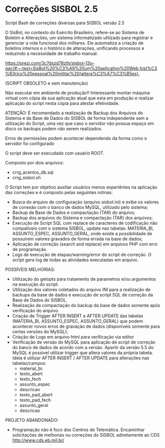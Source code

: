 # Correções SISBOL 2.5
Script Bash de correções diversas para SISBOL versão 2.5 

O SisBol, no contexto do Exército Brasileiro, refere-se ao Sistema de Boletim e Alterações, um sistema informatizado utilizado para registrar e gerenciar a vida funcional dos militares. Ele automatiza a criação de boletins internos e o histórico de alterações, unificando processos e reduzindo a necessidade de trabalho manual. 


<https://prezi.com/3c7dszd78zth/sisbol-13o-gac/#:~:text=SisBol%20%C3%A9%20um%20aplicativo%20Web,hist%C3%B3rico%20pessoal%20militar%20(altera%C3%A7%C3%B5es).>


(SCRIPT OBSOLETO e sem manutenção)


Não executar em ambiente de produção!!
Interessante montar máquina virtual com cópia da sua aplicação atual que esta em produção e realizar aplicação do script nesta cópia para atestar efetividade.

ATENÇÃO: É recomendado a realização de Backup dos Arquivos do Sistema e da Base de Dados do SISBOL de forma independente sem a utilização do Script, uma vez que caso o servidor não possua espaço em disco os backups podem não serem realizados.

Erros de permissões podem acontecer dependendo da forma como o servidor foi configurado

O script deve ser execudado com usuário ROOT.

Composto por dois arquivos:

  - crrg_acentos_db.sql
  - crrg_sisbol.sh
  
O Script tem por objetivo auxiliar usuários menos experiêntes na aplicação das correções e é composto pelas seguintes rotinas:

  - Busca do arquivo de configuração (arquivo sisbol.ini) e exibe os valores de conexão com o banco de dados MySQL, utilizado pelo sistema;
  - Backup da Base de Dados e compactação (TAR) do arquivo;
  - Backup dos arquivos do Sistema e compactação (TAR) dos arquivos;
  - Execução de Script SQL com replace de caracteres de codificação não compativeis com o sistema SISBOL, update nas tabelas: MATERIA_BI, ASSUNTO_ESPEC, ASSUNTO_GERAL, onde existe a possibilidade de possuirem valores gravados de forma errada na base de dados;
  - Aplicação de correção (search and replace) em arquivos PHP com erro de programação.
  - Logs de execução de etapas/warning/error do script de correção. O script gera log de todas as atividades executadas em arquivo.


POSSÍVEIS MELHORIAS:
   - Utilização do getopts para tratamento de parametros e/ou argumentos na execução do script.
   - Utilização dos valores coletados do arquivo INI para a realização de backups da base de dados e execução de script SQL de correção da Base de Dados do SISBOL.
   - Realização da compactação do backup da base de dados somente após verificação do arquivo.
   - Criação de Trigger AFTER INSERT e AFTER UPDATE das tabelas (MATERIA_BI, ASSUNTO_ESPEC, ASSUNTO_GERAL) que podem acontecer novos erros de gravação de dados (disponiveis somente para certas versões do MySQL);
   - Criação de Logs em arquivo html para verificação via editor
   - Verificação de versão do MySQL para aplicação de script de correção do banco de dados de acordo com a versão. Apartir da versão 5.5 do MySQL é possivel utilizar trigger que altera valores da própria tabela. Ideia é utilizar AFTER INSERT / AFTER UPDATE para alterações nas tabelas/campos:
      - material_bi:
      - texto_abert
      - texto_fech
      - assunto_espec
      - descricao
      - texto_pad_abert
      - texto_pad_fech  
      - assunto_geral
      - descricao

PROJETO ABANDONADO:
- Programação não é foco dos Centros de Telemática.
Encaminhar solicitações de melhorias ou correções do SISBOL adiretamente ao CDS <http://www.cds.eb.mil.br/>

